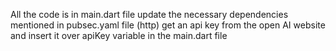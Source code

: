 All the code is in main.dart file
update the necessary dependencies mentioned in pubsec.yaml file (http)
get an api key from the open AI website and insert it over apiKey variable in the main.dart file
 
 
